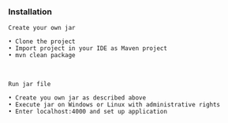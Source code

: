 ### Installation
    Create your own jar

    • Clone the project
    • Import project in your IDE as Maven project
    • mvn clean package

<br>

    Run jar file

    • Create you own jar as described above
    • Execute jar on Windows or Linux with administrative rights
    • Enter localhost:4000 and set up application

